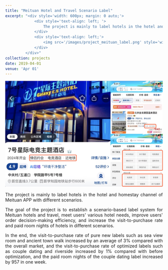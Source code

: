 ```yaml
---
title: "Meituan Hotel and Travel Scenario Label"
excerpt: "<div style='width: 600px; margin: 0 auto;'>
             <div style='text-align: left; '>
                 The project is mainly to label hotels in the hotel and homestay channel of Meituan APP with different scenarios.
             </div>
             <div style='text-align: left;'>
                 <img src='/images/project_meituan_label.png' style='width: 600px; height: auto; display: block; margin: 0 auto;' alt='Movie Box Office Prediction System'>
             </div>
         </div>"
collection: projects
date: 2019-04-01
venue: 'Apr 01'
---
```



 
<img src='/images/project_meituan_label.png' style='width: 800px; height: auto;'>
 
<p style="text-align: justify;">The project is mainly to label hotels in the hotel and homestay channel of Meituan APP with different scenarios.</p>


<p style="text-align: justify;">The goal of the project is to establish a scenario-based label system for Meituan hotels and travel, meet users' various hotel needs, improve users' order decision-making efficiency, and increase the visit-to-purchase rate and paid room nights of hotels in different scenarios.</p>

 
<p style="text-align: justify;">In the end, the visit-to-purchase rate of pure new labels such as sea view room and ancient town walk increased by an average of 3% compared with the overall market, and the visit-to-purchase rate of optimized labels such as couple dating and riverside increased by 1% compared with before optimization, and the paid room nights of the couple dating label increased by 957 in one week.</p>


